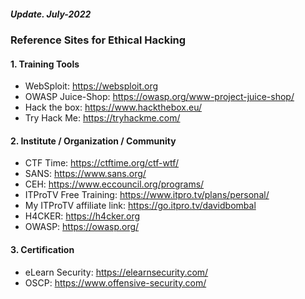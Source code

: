 <h5><em>Update. July-2022</em></h5>
<h3> Reference Sites for Ethical Hacking </h3>

#### 1. Training Tools

-   WebSploit: https://websploit.org
-   OWASP Juice-Shop: https://owasp.org/www-project-juice-shop/
-   Hack the box: https://www.hackthebox.eu/
-   Try Hack Me: https://tryhackme.com/

#### 2. Institute / Organization / Community

-   CTF Time: https://ctftime.org/ctf-wtf/
-   SANS: https://www.sans.org/
-   CEH: https://www.eccouncil.org/programs/
-   ITProTV Free Training: https://www.itpro.tv/plans/personal/
-   My ITProTV affiliate link: https://go.itpro.tv/davidbombal
-   H4CKER: https://h4cker.org
-   OWASP: https://owasp.org/

#### 3. Certification

-   eLearn Security: https://elearnsecurity.com/
-   OSCP: https://www.offensive-security.com/
